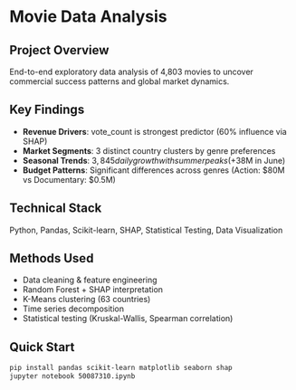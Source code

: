 # Movie Data Analysis

## Project Overview
End-to-end exploratory data analysis of 4,803 movies to uncover commercial success patterns and global market dynamics.

## Key Findings
- **Revenue Drivers**: vote_count is strongest predictor (60% influence via SHAP)
- **Market Segments**: 3 distinct country clusters by genre preferences  
- **Seasonal Trends**: $3,845 daily growth with summer peaks (+$38M in June)
- **Budget Patterns**: Significant differences across genres (Action: $80M vs Documentary: $0.5M)

## Technical Stack
Python, Pandas, Scikit-learn, SHAP, Statistical Testing, Data Visualization

## Methods Used
- Data cleaning & feature engineering
- Random Forest + SHAP interpretation  
- K-Means clustering (63 countries)
- Time series decomposition
- Statistical testing (Kruskal-Wallis, Spearman correlation)

## Quick Start
```bash
pip install pandas scikit-learn matplotlib seaborn shap
jupyter notebook 50087310.ipynb
